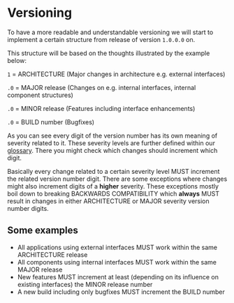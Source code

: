 # Versioning

To have a more readable and understandable versioning we will start to implement a certain structure from release of version `1.0.0.0` on.

This structure will be based on the thoughts illustrated by the example below:

`1` = ARCHITECTURE (Major changes in architecture e.g. external interfaces)

`.0` = MAJOR release (Changes on e.g. internal interfaces, internal component structures)

`.0` = MINOR release (Features including interface enhancements)

`.0` = BUILD number (Bugfixes)

As you can see every digit of the version number has its own meaning of severity related to it.
These severity levels are further defined within our [glossary](glossary.md). There you might check which changes
should increment which digit.

Basically every change related to a certain severity level MUST increment the related version number digit. There are
some exceptions where changes might also increment digits of a **higher** severity.
These exceptions mostly boil down to breaking BACKWARDS COMPATIBILITY which **always** MUST result in changes in either
ARCHITECTURE or MAJOR severity version number digits.

## Some examples

- All applications using external interfaces MUST work within the same ARCHITECTURE release
- All components using internal interfaces MUST work within the same MAJOR release
- New features MUST increment at least (depending on its influence on existing interfaces) the MINOR release number 
- A new build including only bugfixes MUST increment the BUILD number